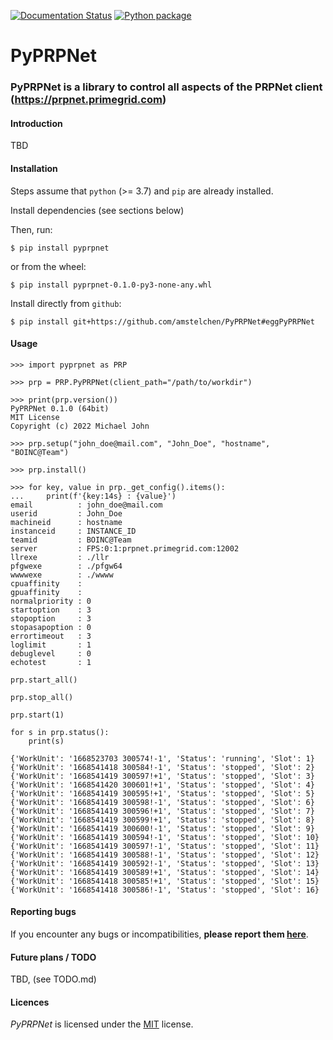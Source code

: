 [![Documentation Status](https://readthedocs.org/projects/pyprpnet/badge/?version=latest)](https://pyprpnet.readthedocs.io/en/latest/?badge=latest) [![Python package](https://github.com/amstelchen/PyPRPNet/actions/workflows/python-package-no-pytest.yml/badge.svg)](https://github.com/amstelchen/PyPRPNet/actions/workflows/python-package-no-pytest.yml)

<h1>PyPRPNet</h1>

### PyPRPNet is a library to control all aspects of the PRPNet client (https://prpnet.primegrid.com)

#### Introduction

TBD

#### Installation

Steps assume that `python` (>= 3.7) and `pip` are already installed.

Install dependencies (see sections below)

Then, run:

    $ pip install pyprpnet

or from the wheel:

    $ pip install pyprpnet-0.1.0-py3-none-any.whl

Install directly from ``github``:

    $ pip install git+https://github.com/amstelchen/PyPRPNet#eggPyPRPNet


#### Usage

    >>> import pyprpnet as PRP

    >>> prp = PRP.PyPRPNet(client_path="/path/to/workdir")

    >>> print(prp.version())
    PyPRPNet 0.1.0 (64bit)
    MIT License
    Copyright (c) 2022 Michael John

    >>> prp.setup("john_doe@mail.com", "John_Doe", "hostname", "BOINC@Team")

    >>> prp.install()

    >>> for key, value in prp._get_config().items():
    ...     print(f'{key:14s} : {value}')
    email          : john_doe@mail.com
    userid         : John_Doe
    machineid      : hostname
    instanceid     : INSTANCE_ID
    teamid         : BOINC@Team
    server         : FPS:0:1:prpnet.primegrid.com:12002
    llrexe         : ./llr
    pfgwexe        : ./pfgw64
    wwwwexe        : ./wwww
    cpuaffinity    : 
    gpuaffinity    : 
    normalpriority : 0
    startoption    : 3
    stopoption     : 3
    stopasapoption : 0
    errortimeout   : 3
    loglimit       : 1
    debuglevel     : 0
    echotest       : 1

    prp.start_all()

    prp.stop_all()

    prp.start(1)

    for s in prp.status():
        print(s)

    {'WorkUnit': '1668523703 300574!-1', 'Status': 'running', 'Slot': 1}
    {'WorkUnit': '1668541418 300584!-1', 'Status': 'stopped', 'Slot': 2}
    {'WorkUnit': '1668541419 300597!+1', 'Status': 'stopped', 'Slot': 3}
    {'WorkUnit': '1668541420 300601!+1', 'Status': 'stopped', 'Slot': 4}
    {'WorkUnit': '1668541419 300595!+1', 'Status': 'stopped', 'Slot': 5}
    {'WorkUnit': '1668541419 300598!-1', 'Status': 'stopped', 'Slot': 6}
    {'WorkUnit': '1668541419 300596!+1', 'Status': 'stopped', 'Slot': 7}
    {'WorkUnit': '1668541419 300599!+1', 'Status': 'stopped', 'Slot': 8}
    {'WorkUnit': '1668541419 300600!-1', 'Status': 'stopped', 'Slot': 9}
    {'WorkUnit': '1668541419 300594!-1', 'Status': 'stopped', 'Slot': 10}
    {'WorkUnit': '1668541419 300597!-1', 'Status': 'stopped', 'Slot': 11}
    {'WorkUnit': '1668541419 300588!-1', 'Status': 'stopped', 'Slot': 12}
    {'WorkUnit': '1668541419 300592!-1', 'Status': 'stopped', 'Slot': 13}
    {'WorkUnit': '1668541419 300589!+1', 'Status': 'stopped', 'Slot': 14}
    {'WorkUnit': '1668541418 300585!+1', 'Status': 'stopped', 'Slot': 15}
    {'WorkUnit': '1668541418 300586!-1', 'Status': 'stopped', 'Slot': 16}

#### Reporting bugs

If you encounter any bugs or incompatibilities, __please report them [here](https://github.com/amstelchen/PyPRPNet/issues/new)__.

#### Future plans / TODO

TBD, (see TODO.md)

#### Licences

*PyPRPNet* is licensed under the [MIT](LICENSE) license.
